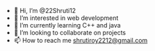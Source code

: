 - 👋 Hi, I’m @22Shruti12
- 👀 I’m interested in web development
- 🌱 I’m currently learning C++ and java
- 💞️ I’m looking to collaborate on projects
- 📫 How to reach me shrutiroy2212@gmail.com

<!---
22Shruti12/22Shruti12 is a ✨ special ✨ repository because its `README.md` (this file) appears on your GitHub profile.
You can click the Preview link to take a look at your changes.
--->
